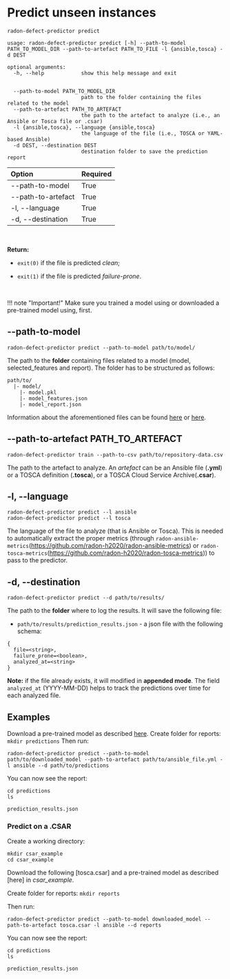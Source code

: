 # Predict unseen instances

```radon-defect-predictor predict```

```text
usage: radon-defect-predictor predict [-h] --path-to-model PATH_TO_MODEL_DIR --path-to-artefact PATH_TO_FILE -l {ansible,tosca} -d DEST

optional arguments:
  -h, --help            show this help message and exit


  --path-to-model PATH_TO_MODEL_DIR
                        path to the folder containing the files related to the model
  --path-to-artefact PATH_TO_ARTEFACT
                        the path to the artefact to analyze (i.e., an Ansible or Tosca file or .csar)
  -l {ansible,tosca}, --language {ansible,tosca}
                        the language of the file (i.e., TOSCA or YAML-based Ansible)
  -d DEST, --destination DEST
                        destination folder to save the prediction report
```

| Option | Required |
|:---|:---|
| --path-to-model | True |
| --path-to-artefact | True |
| -l, --language | True |
| -d, --destination | True |


<br>

**Return:**

* ```exit(0)``` if the file is predicted *clean*;

* ```exit(1)``` if the file is predicted *failure-prone*.

<br>


!!! note "Important!" 
    Make sure you trained a model using or downloaded a pre-trained model using, first. 

## --path-to-model 

```radon-defect-predictor predict --path-to-model path/to/model/```

The path to the **folder** containing files related to a model (model, selected_features and report).
The folder has to be structured as follows:

```text
path/to/
  |- model/
    |- model.pkl
    |- model_features.json
    |- model_report.json
```
    
Information about the aforementioned files can be found [here](https://radon-h2020.github.io/radon-defect-prediction-cli/cli/train/#-d-destination) or [here](https://radon-h2020.github.io/radon-defect-predictor/cli/model/#-d-destination).


## --path-to-artefact PATH_TO_ARTEFACT
```radon-defect-predictor train --path-to-csv path/to/repository-data.csv```

The path to the artefact to analyze.
An *artefact* can be an Ansible file (**.yml**) or a TOSCA definition (**.tosca**), or a TOSCA Cloud Service Archive(**.csar**).


## -l, --language
```radon-defect-predictor predict --l ansible``` <br>
```radon-defect-predictor predict --l tosca```

The language of the file to analyze (that is Ansible or Tosca).
This is needed to automatically extract the proper metrics (through ```radon-ansible-metrics```(https://github.com/radon-h2020/radon-ansible-metrics) or ```radon-tosca-metrics```(https://github.com/radon-h2020/radon-tosca-metrics)) to pass to the predictor.  


## -d, --destination 
```radon-defect-predictor predict --d path/to/results/```

The path to the **folder** where to log the results. It will save the following file:

*  ```path/to/results/prediction_results.json``` - a json file with the following schema:

```text
{ 
  file=<string>,
  failure_prone=<boolean>,
  analyzed_at=<string> 
}
```

**Note:** if the file already exists, it will modified in **appended mode**. The field ```analyzed_at``` (YYYY-MM-DD) helps 
to track the predictions over time for each analyzed file.
<br>

## Examples

Download a pre-trained model as described [here](https://radon-h2020.github.io/radon-defect-prediction-cli/cli/model/#Examples).
Create folder for reports: `mkdir predictions`
Then run:

`radon-defect-predictor predict --path-to-model path/to/downloaded_model --path-to-artefact path/to/ansible_file.yml -l ansible --d path/to/predictions`

You can now see the report:

```text
cd predictions
ls

prediction_results.json
```

### Predict on a .CSAR
Create a working directory:

```text
mkdir csar_example
cd csar_example
```

Download the following [tosca.csar] and a pre-trained model as described [here] in *csar_example*.

Create folder for reports: `mkdir reports`

Then run:

`radon-defect-predictor predict --path-to-model downloaded_model --path-to-artefact tosca.csar -l ansible --d reports`

You can now see the report:

```text
cd predictions
ls

prediction_results.json
```